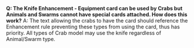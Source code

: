 **Q: The Knife Enhancement - Equipment card can be used by Crabs but Animals and Swarms cannot have special cards attached. How does this work?**
A: The text allowing the crabs to have the card should reference the Enhancement rule preventing these types from using the card, thus has priority. All types of Crab model may use the knife regardless of Animal/Swarm type.